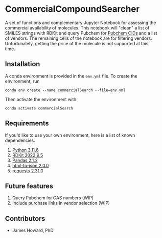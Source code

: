 # CommercialCompoundSearcher
A set of functions and complementary Jupyter Notebook for assessing the commercial availability of molecules. This notebook will "clean" a list of SMILES strings with RDKit and query Pubchem for [Pubchem CIDs](https://pubchem.ncbi.nlm.nih.gov/docs/compounds) and a list of vendors. The remaining cells of the notebook are for filtering vendors. Unfortunately, getting the price of the molecule is not supported at this time.

## Installation
A conda environment is provided in the `env.yml` file. To create the environment, run

```
conda env create --name commercialSearch --file=env.yml
```

Then activate the environment with

```
conda activate commercialSearch
```

## Requirements
If you'd like to use your own environment, here is a list of known dependencies.

1.  [Python 3.11.6](https://www.python.org/downloads/release/python-3116/)
2.  [RDKit 2022.9.5](https://pypi.org/project/rdkit/)
3.  [Pandas 2.1.2](https://pandas.pydata.org/docs/getting_started/install.html)
4.  [html-to-json 2.0.0](https://pypi.org/project/html-to-json/)
5.  [requests 2.31.0](https://pypi.org/project/requests/)

## Future features

1.  Query Pubchem for CAS numbers (WIP)
2.  Include purchase links in vendor selection (WIP)

## Contributors
-   James Howard, PhD
